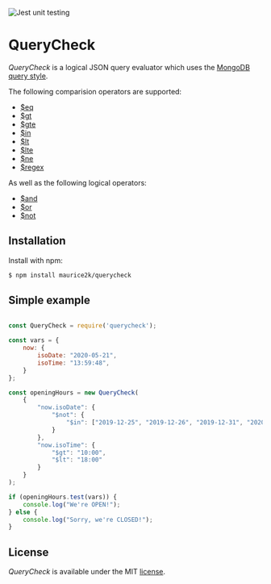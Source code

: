 ![Jest unit testing](https://github.com/maurice2k/querycheck/workflows/Jest%20unit%20testing/badge.svg)

# QueryCheck

*QueryCheck* is a logical JSON query evaluator which uses the [MongoDB query style](https://docs.mongodb.com/manual/tutorial/query-documents/).

The following comparision operators are supported:
* [\$eq](https://docs.mongodb.com/manual/reference/operator/query/eq/)
* [\$gt](https://docs.mongodb.com/manual/reference/operator/query/gt/)
* [\$gte](https://docs.mongodb.com/manual/reference/operator/query/gte/)
* [\$in](https://docs.mongodb.com/manual/reference/operator/query/in/)
* [\$lt](https://docs.mongodb.com/manual/reference/operator/query/lt/)
* [\$lte](https://docs.mongodb.com/manual/reference/operator/query/lte/)
* [\$ne](https://docs.mongodb.com/manual/reference/operator/query/ne/)
* [\$regex](https://docs.mongodb.com/manual/reference/operator/query/regex/)

As well as the following logical operators:
* [\$and](https://docs.mongodb.com/manual/reference/operator/query/and/)
* [\$or](https://docs.mongodb.com/manual/reference/operator/query/or/)
* [\$not](https://docs.mongodb.com/manual/reference/operator/query/not/)

## Installation

Install with npm:

```bash
$ npm install maurice2k/querycheck
```

## Simple example

```javascript

const QueryCheck = require('querycheck');

const vars = {
    now: {
        isoDate: "2020-05-21",
        isoTime: "13:59:48",
    }
};

const openingHours = new QueryCheck(
    {
        "now.isoDate": {
            "$not": {
                "$in": ["2019-12-25", "2019-12-26", "2019-12-31", "2020-01-01"]
            }
        },
        "now.isoTime": {
            "$gt": "10:00",
            "$lt": "18:00"
        }
    }
);

if (openingHours.test(vars)) {
    console.log("We're OPEN!");
} else {
    console.log("Sorry, we're CLOSED!");
}

```


## License

*QueryCheck* is available under the MIT [license](LICENSE).
